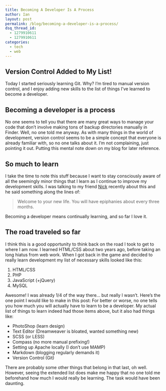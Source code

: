 ```yaml
---
title: Becoming A Developer Is A Process
author: Ian
layout: post
permalink: /blog/becoming-a-developer-is-a-process/
dsq_thread_id:
  - 1279910611
  - 1279910611
categories:
  - tech
  - web
---
```

## Version Control Added to My List!

Today I started seriously learning Git. Why? I&#8217;m tired to manual version control, and I enjoy adding new skills to the list of things I&#8217;ve learned to become a developer.

## Becoming a developer is a process

No one seems to tell you that there are many great ways to manage your code that don&#8217;t involve making tons of backup directories manually in Finder. Well, no one told me anyway. As with many things in the world of development, version control seems to be a simple concept that everyone is already familiar with, so no one talks about it. I&#8217;m not complaining, just pointing it out. Putting this mental note down on my blog for later reference.

## So much to learn

I take the time to note this stuff because I want to stay consciously aware of all the seemingly minor things that I learn as I continue to improve my development skills. I was talking to my friend [Nick][1] recently about this and he said something along the lines of:

> Welcome to your new life. You will have epiphanies about every three months.

Becoming a developer means continually learning, and so far I love it.

## The road traveled so far

I think this is a good opportunity to think back on the road I took to get to where I am now. I learned HTML/CSS about two years ago, before taking an long hiatus from web work. When I got back in the game and decided to really learn development my list of necessary skills looked like this:

1.  HTML/CSS
2.  PHP
3.  JavaScript (+jQuery)
4.  MySQL

Awesome! I was already 1/4 of the way there&#8230; but really I wasn&#8217;t. Here&#8217;s the one point I would like to make in this post: For better or worse, no one tells you how much you will actually have to learn to be a developer. My actual list of things to learn indeed had those items above, but it also had things like:

*   PhotoShop (learn design)
*   Text Editor (Dreamweaver is bloated, wanted something new)
*   SCSS (or LESS)
*   Compass (no more manual prefixing!)
*   Setting up Apache locally (I don&#8217;t use MAMP)
*   Markdown (blogging regularly demands it)
*   Version Control (Git)

There are probably some other things that belong in that last, oh well. However, seeing the extended list does make me happy that no one told me beforehand how much I would really be learning. The task would have been daunting.

 [1]: http://nickbudden.com/